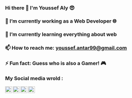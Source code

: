 ### Hi there :wave: I'm Youssef Aly :sunglasses:
### 🔭 I’m currently working as a Web Developer :globe_with_meridians:
### 🌱 I’m currently learning everything about web
### 📫 How to reach me: youssef.antar99@gmail.com
### :zap: Fun fact: Guess who is also a Gamer! :video_game:
### My Social media wrold : 

[<img style="fill:#e73758;" align="left" alt="Twitter" width="22px" src="https://cdn.jsdelivr.net/npm/simple-icons@v3/icons/twitter.svg" />][twitter]
[<img align="left" alt="Linkedin" width="22px" src="https://cdn.jsdelivr.net/npm/simple-icons@v3/icons/linkedin.svg" />][linkedin]
[<img align="left" alt="Instagram" width="22px" src="https://cdn.jsdelivr.net/npm/simple-icons@v3/icons/instagram.svg" />][instagram]
[<img align="left" alt="facebook" width="22px" src="https://cdn.jsdelivr.net/npm/simple-icons@v3/icons/facebook.svg" />][facebook]

[twitter]: https://twitter.com/yooiialy
[linkedin]: https://www.linkedin.com/in/youssef-aly-0bba08188/
[instagram]: https://www.instagram.com/youssef.antar12/
[facebook]:https://www.facebook.com/youssof.aly
<!--
**Youssefanter/Youssefanter** is a ✨ _special_ ✨ repository because its `README.md` (this file) appears on your GitHub profile.

Here are some ideas to get you started:

- 🤔 I’m looking for help with ...
- 💬 Ask me about ...
- 😄 Pronouns: ...
 :two_men_holding_hands: collaborating with @karimkohel
-->
